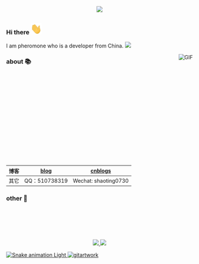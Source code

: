 <h1 align="center">
  <a href="https://blog.sunguoqi.com/">
    <img src="https://readme-typing-svg.herokuapp.com/?lines=今天又是996的一天！！！&center=true&size=27" />
  </a>
</h1>


### Hi there <img src="https://raw.githubusercontent.com/ABSphreak/ABSphreak/master/gifs/Hi.gif" width="30px" height="30px"/>
I am pheromone who is a developer from China. ![](https://visitor-badge.glitch.me/badge?page_id=pheromone)

<img align="right" alt="GIF" src="https://media.giphy.com/media/ZDTbix65Me1YDNLDF3/giphy.gif" height="300" />
<!-- https://media.giphy.com/media/SWoSkN6DxTszqIKEqv/giphy.gif -->

### about 📚  
| 博客 | [blog](https://zhoushaoting.com/ ) | [cnblogs](https://www.cnblogs.com/shaoting/) |
| -----| ---- | ---- |
| 其它 | QQ：510738319 | Wechat: shaoting0730 |



### other 🌱
<br/>
<br/>
<br/>
<br/>
<br/>

<div align="center">
  <a href="https://github.com/pheromone">
  <img height="180em" src="https://github-readme-stats-eight-theta.vercel.app/api?username=pheromone&show_icons=true&include_all_commits=true&count_private=true&text_color=000&icon_color=fff&bg_color=0,52fa5a,4dfcff,c64dff&theme=graywhite"/>
  <img height="180em" src="https://github-readme-stats-eight-theta.vercel.app/api/top-langs/?username=pheromone&layout=compact&langs_count=7&text_color=000&icon_color=fff&bg_color=0,52fa5a,4dfcff,c64dff&theme=graywhite"/>
</div>
  

![Snake animation Light](https://github.com/pheromone/pheromone/blob/snake/github-contribution-grid-snake-light.svg)
![gitartwork](https://github.com/pheromone/pheromone/blob/main/gitartwork.svg)

 

      



